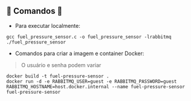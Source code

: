 ## 🚧 Comandos 🚧

* Para executar localmente:

```
gcc fuel_pressure_sensor.c -o fuel_pressure_sensor -lrabbitmq
./fuel_pressure_sensor
```

* Comandos para criar a imagem e container Docker:

> O usuário e senha podem variar

```
docker build -t fuel-pressure-sensor .
docker run -d -e RABBITMQ_USER=guest -e RABBITMQ_PASSWORD=guest RABBITMQ_HOSTNAME=host.docker.internal --name fuel-pressure-sensor fuel-pressure-sensor
```

